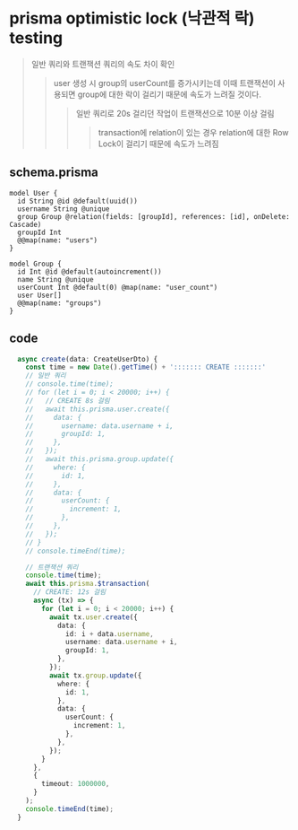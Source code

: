 # prisma optimistic lock (낙관적 락) testing

> 일반 쿼리와 트랜잭션 쿼리의 속도 차이 확인
>
> > user 생성 시 group의 userCount를 증가시키는데 이때 트랜잭션이 사용되면 group에 대한 락이 걸리기 때문에 속도가 느려질 것이다.
> >
> > > 일반 쿼리로 20s 걸리던 작업이 트랜잭션으로 10분 이상 걸림
> > >
> > > > transaction에 relation이 있는 경우 relation에 대한 Row Lock이 걸리기 때문에 속도가 느려짐

## schema.prisma

```prisma
model User {
  id String @id @default(uuid())
  username String @unique
  group Group @relation(fields: [groupId], references: [id], onDelete: Cascade)
  groupId Int
  @@map(name: "users")
}

model Group {
  id Int @id @default(autoincrement())
  name String @unique
  userCount Int @default(0) @map(name: "user_count")
  user User[]
  @@map(name: "groups")
}
```

## code

```ts
  async create(data: CreateUserDto) {
    const time = new Date().getTime() + '::::::: CREATE :::::::'
    // 일반 쿼리
    // console.time(time);
    // for (let i = 0; i < 20000; i++) {
    //   // CREATE 8s 걸림
    //   await this.prisma.user.create({
    //     data: {
    //       username: data.username + i,
    //       groupId: 1,
    //     },
    //   });
    //   await this.prisma.group.update({
    //     where: {
    //       id: 1,
    //     },
    //     data: {
    //       userCount: {
    //         increment: 1,
    //       },
    //     },
    //   });
    // }
    // console.timeEnd(time);

    // 트랜잭션 쿼리
    console.time(time);
    await this.prisma.$transaction(
      // CREATE: 12s 걸림
      async (tx) => {
        for (let i = 0; i < 20000; i++) {
          await tx.user.create({
            data: {
              id: i + data.username,
              username: data.username + i,
              groupId: 1,
            },
          });
          await tx.group.update({
            where: {
              id: 1,
            },
            data: {
              userCount: {
                increment: 1,
              },
            },
          });
        }
      },
      {
        timeout: 1000000,
      }
    );
    console.timeEnd(time);
  }
```
